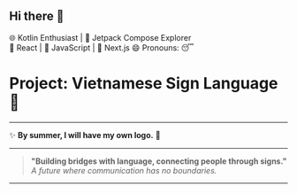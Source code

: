 ## Hi there 👋

🌐 Kotlin Enthusiast | 🎨 Jetpack Compose Explorer  
🎐 React | 🎏 JavaScript | 🎎 Next.js
😄 Pronouns: 😴

# **Project: Vietnamese Sign Language** 🚀

---

✨ **By summer, I will have my own logo.** 🌟

---

> **"Building bridges with language, connecting people through signs."**  
> _A future where communication has no boundaries._

---


<!--
**DTPhuong-wj/DTPhuong-wj** is a ✨ _special_ ✨ repository because its `README.md` (this file) appears on your GitHub profile.

Here are some ideas to get you started:

- 🔭 I’m currently working on ...
- 🌱 I’m currently learning ...
- 👯 I’m looking to collaborate on ...
- 🤔 I’m looking for help with ...
- 💬 Ask me about ...
- 📫 How to reach me: ...
- 😄 Pronouns: ...
- ⚡ Fun fact: ...
-->
